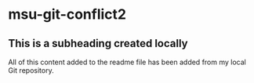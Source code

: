 # msu-git-conflict2

## This is a subheading created locally

All of this content added to the readme file has been added from my local Git repository.